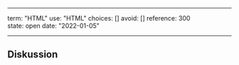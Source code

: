 
---
term:      "HTML"
use:       "HTML"
choices:   []
avoid:     []
reference: 300        
state:     open
date:      "2022-01-05"

---

## Diskussion

